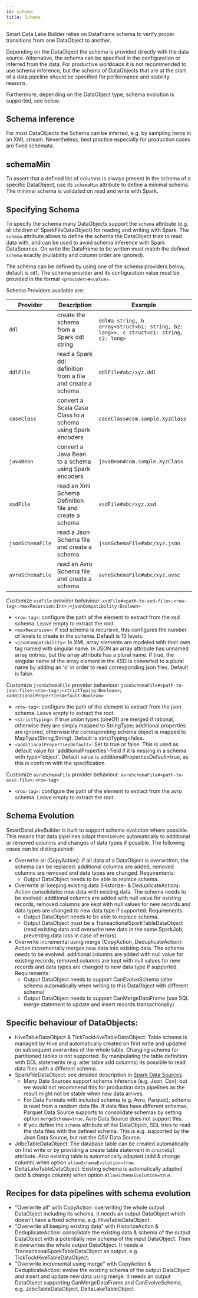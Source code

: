 ```yaml
---
id: schema
title: Schema
---
```


Smart Data Lake Builder relies on DataFrame schema to verify proper transitions from one DataObject to another. 

Depending on the DataObject the schema is provided directly with the data source. Alternative, the schema can be specified in the configuration or inferred from the data.
For productive workloads it is not recommended to use schema inference, but the schema of DataObjects that are at the start of a data pipeline should be specified for performance and stability reasons.

Furthermore, depending on the DataObject type, schema evolution is supported, see below.

## Schema inference
For most DataObjects the Schema can be inferred, e.g. by sampling items in an XML stream.
Nevertheless, best practice especially for production cases are fixed schemata.  

## schemaMin
To assert that a defined list of columns is always present in the schema of a specific DataObject, use its `schemaMin` attribute to define a minimal schema. The minimal schema is validated on read and write with Spark.

## Specifying Schema
To specify the schema many DataObjects support the `schema` attribute (e.g. all children of SparkFileDataObject) for reading and writing with Spark.
The `schema` attribute allows to define the schema the DataObject tries to read data with, and can be used to avoid schema inference with Spark DataSources.
On write the DataFrame to be written must match the defined `schema` exactly (nullability and column order are ignored).

The schema can be defined by using one of the schema providers below, default is `ddl`.
The schema provider and its configuration value must be provided in the format `<provider>#<value>`.

Schema Providers available are:

| Provider      | Description                                                 | Example              |
|---------------|-------------------------------------------------------------|----------------------|
| `ddl`         | create the schema from a Spark ddl string                   | `ddl#a string, b array<struct<b1: string, b2: long>>, c struct<c1: string, c2: long>` |
| `ddlFile`     | read a Spark ddl definition from a file and create a schema | `ddlFile#abc/xyz.ddl` |
| `caseClass`   | convert a Scala Case Class to a schema using Spark encoders | `caseClass#com.sample.XyzClass` |
| `javaBean`    | convert a Java Bean to a schema using Spark encoders        | `javaBean#com.sample.XyzClass` |
| `xsdFile`       | read an Xml Schema Definition file and create a schema    | `xsdFile#abc/xyz.xsd` |
| `jsonSchemaFile` | read a Json Schema file and create a schema              | `jsonSchemaFile#abc/xyz.json` | 
| `avroSchemaFile` | read an Avro Schema file and create a schema             | `avroSchemaFile#abc/xyz.avsc` |

Customize `xsdFile` provider behaviour: `xsdFile#<path-to-xsd-file>;<row-tag>;<maxRecursion:Int>;<jsonCompatibility:Boolean>`
- `<row-tag>`: configure the path of the element to extract from the xsd schema. Leave empty to extract the root.
- `<maxRecursion>`: if xsd schema is recursive, this configures the number of levels to create in the schema.
  Default is 10 levels.
- `<jsonCompatibility>`: In XML array elements are modeled with their own tag named with singular name.
  In JSON an array attribute has unnamed array entries, but the array attribute has a plural name.
  If true, the singular name of the array element in the XSD is converted to a plural name by adding an 's'
  in order to read corresponding json files.
  Default is false.

Customize `jsonSchemaFile` provider behaviour: `jsonSchemaFile#<path-to-json-file>;<row-tag>;<strictTyping:Boolean>;<additionalPropertiesDefault:Boolean>`
- `<row-tag>`: configure the path of the element to extract from the json schema. Leave empty to extract the root.
- `<strictTyping>`: if true union types (oneOf) are merged if rational, otherwise they are simply mapped to StringType;
  additional properties are ignored, otherwise the corresponding schema object is mapped to MapType(String,String).
  Default is strictTyping=false.
- `<additionalPropertiesDefault>`: Set to true or false. This is used as default value for 'additionalProperties'-field if it is missing in a schema with type='object'.
  Default value is additionalPropertiesDefault=true, as this is conform with the specification.

Customize `avroSchemaFile` provider behaviour: `avroSchemaFile#<path-to-avsc-file>;<row-tag>`
- `<row-tag>`: configure the path of the element to extract from the avro schema. Leave empty to extract the root.


<!-- TODO Review all below -->

## Schema Evolution
SmartDataLakeBuilder is built to support schema evolution where possible. This means that data pipelines adapt themselves automatically to additional or removed columns and changes of data types if possible.
The following cases can be distinguished:

* Overwrite all (CopyAction): if all data of a DataObject is overwritten, the schema can be replaced: additional columns are added, removed columns are removed and data types are changed. Requirements:
    * Output DataObject needs to be able to replace schema.
* Overwrite all keeping existing data (Historize- & DeduplicateAction): Action consolidates new data with existing data. The schema needs to be evolved: additional columns are added with null value for existing records, removed columns are kept with null values for new records and data types are changed to new data type if supported. Requirements:
    * Output DataObject needs to be able to replace schema.
    * Output DataObject must be a TransactionalSparkTableDataObject (read existing data and overwrite new data in the same SparkJob, preventing data loss in case of errors).
* Overwrite incremental using merge (CopyAction, DeduplicateAction): Action incrementally merges new data into existing data. The schema needs to be evolved: additional columns are added with null value for existing records, removed columns are kept with null values for new records and data types are changed to new data type if supported. Requirements:
    * Output DataObject needs to support CanEvolveSchema (alter schema automatically when writing to this DataObject with different schema)
    * Output DataObject needs to support CanMergeDataFrame (use SQL merge statement to update and insert records transactionally)


## Specific behaviour of DataObjects:

* HiveTableDataObject & TickTockHiveTableDataObject: Table schema is managed by Hive and automatically created on first write and updated on subsequent overwrites of the whole table. Changing schema for partitioned tables is not supported.
  By manipulating the table definition with DDL statements (e.g. alter table add columns) its possible to read data files with a different schema.
* SparkFileDataObject: see detailed description in [Spark Data Sources](https://spark.apache.org/docs/latest/sql-data-sources.html).
    * Many Data Sources support schema inference (e.g. Json, Csv), but we would not recommend this for production data pipelines as the result might not be stable when new data arrives.
    * For Data Formats with included schema (e.g. Avro, Parquet), schema is read from a random data file. If data files have different schemas, Parquet Data Source supports to consolidate schemas by setting option `mergeSchema=true`. Avro Data Source does not support this.
    * If you define the `schema` attribute of the DataObject, SDL tries to read the data files with the defined schema. This is e.g. supported by the Json Data Source, but not the CSV Data Source.
* JdbcTableDataObject: The database table can be created automatically on first write or by providing a create table statement in `createSql` attribute. Also existing table is automatically adapted (add & change column) when option `allowSchemaEvolution=true`.
* DeltaLakeTableDataObject: Existing schema is automatically adapted (add & change column) when option `allowSchemaEvolution=true`.

## Recipes for data pipelines with schema evolution

* "Overwrite all" with CopyAction: overwriting the whole output DataObject including its schema. It needs an output DataObject which doesn't have a fixed schema, e.g. HiveTableDataObject.
* "Overwrite all keeping existing data" with HistorizeAction & DeduplicateAction: consolidate the existing data & schema of the output DataObject with a potentially new schema of the input DataObject. Then it overwrites the whole output DataObject. It needs a TransactionalSparkTableDataObject as output, e.g. TickTockHiveTableDataObject.
* "Overwrite incremental using merge" with CopyAction & DeduplicateAction: evolve the existing schema of the output DataObject and insert and update new data using merge. It needs an output DataObject supporting CanMergeDataFrame and CanEvolveSchema, e.g. JdbcTableDataObject, DeltaLakeTableObject

